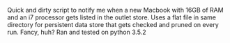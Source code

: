 Quick and dirty script to notify me when a new Macbook with 16GB of RAM and an i7 processor gets listed in the outlet store.
Uses a flat file in same directory for persistent data store that gets checked and pruned on every run.  Fancy, huh?
Ran and tested on python 3.5.2
